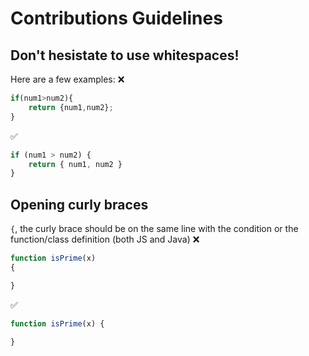 # Contributions Guidelines
## Don't hesistate to use whitespaces!
Here are a few examples:
:x:
```javascript
if(num1>num2){
    return {num1,num2};
}
```

:white_check_mark:
```javascript
if (num1 > num2) {
    return { num1, num2 }
}
```

## Opening curly braces
`{`, the curly brace should be on the same line with the condition or the function/class definition (both JS and Java)
:x:
```javascript
function isPrime(x)
{

}
```

:white_check_mark:
```javascript
function isPrime(x) {

}
```